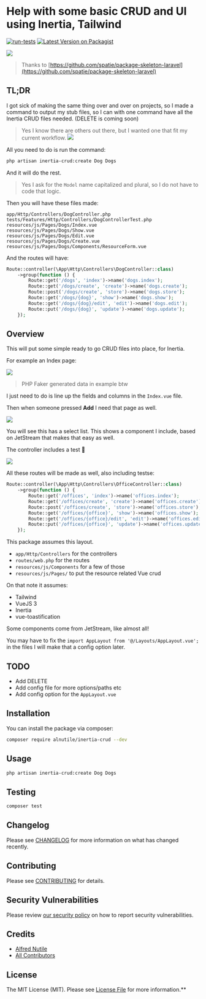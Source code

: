 # Help with some basic CRUD and UI using Inertia, Tailwind

[![run-tests](https://github.com/alnutile/inertia-crud/actions/workflows/run-tests.yml/badge.svg)](https://github.com/alnutile/inertia-crud/actions/workflows/run-tests.yml)
[![Latest Version on Packagist](https://img.shields.io/packagist/v/alnutile/inertia-crud.svg?style=flat-square)](https://packagist.org/packages/alnutile/inertia-crud)

![](images/logo.png)


>Thanks to [https://github.com/spatie/package-skeleton-laravel](https://github.com/spatie/package-skeleton-laravel)

## TL;DR

I got sick of making the same thing over and over on projects, so I made a command to output my stub files, so I can with one command
have all the Inertia CRUD files needed. (DELETE is coming soon)

> Yes I know there are others out there, but I wanted one that fit my current workflow.
![](https://imgs.xkcd.com/comics/standards.png)

All you need to do is run the command: 

```bash 
php artisan inertia-crud:create Dog Dogs
```

And it will do the rest. 

>Yes I ask for the `Model` name capitalized and plural, so I do not have to code that logic.

Then you will have these files made:

```
app/Http/Controllers/DogController.php
tests/Features/Http/Controllers/DogControllerTest.php
resources/js/Pages/Dogs/Index.vue
resources/js/Pages/Dogs/Show.vue
resources/js/Pages/Dogs/Edit.vue
resources/js/Pages/Dogs/Create.vue
resources/js/Pages/Dogs/Components/ResourceForm.vue
```

And the routes will have:

```php 
Route::controller(\App\Http\Controllers\DogController::class)
    ->group(function () {
        Route::get('/dogs', 'index')->name('dogs.index');
        Route::get('/dogs/create', 'create')->name('dogs.create');
        Route::post('/dogs/create', 'store')->name('dogs.store');
        Route::get('/dogs/{dog}', 'show')->name('dogs.show');
        Route::get('/dogs/{dog}/edit', 'edit')->name('dogs.edit');
        Route::put('/dogs/{dog}', 'update')->name('dogs.update');
    });

```

## Overview

This will put some simple ready to go CRUD files into place, for Inertia. 

For example an Index page:

![](images/index.png)

>PHP Faker generated data in example btw

I just need to do is line up the fields and columns in the `Index.vue` file.

Then when someone pressed **Add** I need that page as well.

![](images/create.png)

You will see this has a select list. This shows a component I include, based on JetStream that
makes that easy as well.


The controller includes a test 🎉

![](images/test.png)

All these routes will be made as well, also including testse:

```php 
Route::controller(\App\Http\Controllers\OfficeController::class)
    ->group(function () {
        Route::get('/offices', 'index')->name('offices.index');
        Route::get('/offices/create', 'create')->name('offices.create');
        Route::post('/offices/create', 'store')->name('offices.store');
        Route::get('/offices/{office}', 'show')->name('offices.show');
        Route::get('/offices/{office}/edit', 'edit')->name('offices.edit');
        Route::put('/offices/{office}', 'update')->name('offices.update');
    });
```



This package assumes this layout.

  * `app/Http/Controllers` for the controllers
  * `routes/web.php` for the routes
  * `resources/js/Components` for a few of those
  * `resources/js/Pages/` to put the resource related Vue crud

On that note it assumes:
  * Tailwind
  * VueJS 3
  * Inertia 
  * vue-toastification

Some components come from JetStream, like almost all!

You may have to fix the `import AppLayout from '@/Layouts/AppLayout.vue';` in the files 
I will make that a config option later.

## TODO 
  * Add DELETE
  * Add config file for more options/paths etc
  * Add config option for the `AppLayout.vue`


## Installation
You can install the package via composer:

```bash
composer require alnutile/inertia-crud --dev
```

## Usage

```bash 
php artisan inertia-crud:create Dog Dogs
```

## Testing

```bash
composer test
```

## Changelog

Please see [CHANGELOG](CHANGELOG.md) for more information on what has changed recently.

## Contributing

Please see [CONTRIBUTING](CONTRIBUTING.md) for details.

## Security Vulnerabilities

Please review [our security policy](../../security/policy) on how to report security vulnerabilities.

## Credits

- [Alfred Nutile](https://github.com/alnutile)
- [All Contributors](../../contributors)

## License

The MIT License (MIT). Please see [License File](LICENSE.md) for more information.**
